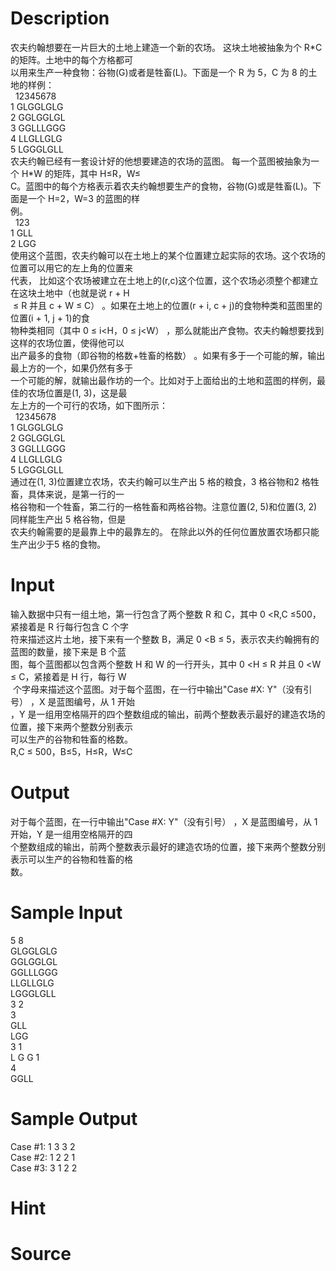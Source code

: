 
# Description

<div class="content"><div>农夫约翰想要在一片巨大的土地上建造一个新的农场。 这块土地被抽象为个 R*C 的矩阵。土地中的每个方格都可</div>
<div>以用来生产一种食物：谷物(G)或者是牲畜(L)。下面是一个 R 为 5，C 为 8 的土地的样例：</div>
<div>  12345678</div>
<div>1 GLGGLGLG</div>
<div>2 GGLGGLGL</div>
<div>3 GGLLLGGG</div>
<div>4 LLGLLGLG</div>
<div>5 LGGGLGLL</div>
<div>农夫约翰已经有一套设计好的他想要建造的农场的蓝图。 每一个蓝图被抽象为一个 H*W 的矩阵，其中 H≤R，W≤</div>
<div>C。蓝图中的每个方格表示着农夫约翰想要生产的食物，谷物(G)或是牲畜(L)。下面是一个 H=2，W=3 的蓝图的样</div>
<div>例。</div>
<div>  123</div>
<div>1 GLL</div>
<div>2 LGG</div>
<div>使用这个蓝图，农夫约翰可以在土地上的某个位置建立起实际的农场。这个农场的位置可以用它的左上角的位置来</div>
<div>代表， 比如这个农场被建立在土地上的(r,c)这个位置，这个农场必须整个都建立在这块土地中（也就是说 r + H</div>
<div> ≤ R 并且 c + W ≤ C） 。如果在土地上的位置(r + i, c + j)的食物种类和蓝图里的位置(i + 1, j + 1)的食</div>
<div>物种类相同（其中 0 ≤ i&lt;H，0 ≤ j&lt;W） ，那么就能出产食物。农夫约翰想要找到这样的农场位置，使得他可以</div>
<div>出产最多的食物（即谷物的格数+牲畜的格数） 。如果有多于一个可能的解，输出最上方的一个，如果仍然有多于</div>
<div>一个可能的解，就输出最作坊的一个。比如对于上面给出的土地和蓝图的样例，最佳的农场位置是(1, 3)，这是最</div>
<div>左上方的一个可行的农场，如下图所示：</div>
<div>  12345678</div>
<div>1 GLGGLGLG</div>
<div>2 GGLGGLGL</div>
<div>3 GGLLLGGG</div>
<div>4 LLGLLGLG</div>
<div>5 LGGGLGLL</div>
<div>通过在(1, 3)位置建立农场，农夫约翰可以生产出 5 格的粮食，3 格谷物和2 格牲畜，具体来说，是第一行的一</div>
<div>格谷物和一个牲畜，第二行的一格牲畜和两格谷物。注意位置(2, 5)和位置(3, 2)同样能生产出 5 格谷物，但是</div>
<div>农夫约翰需要的是最靠上中的最靠左的。 在除此以外的任何位置放置农场都只能生产出少于5 格的食物。</div>
<div></div>
<p></p></div>

# Input

<div class="content"><div>输入数据中只有一组土地，第一行包含了两个整数 R 和 C，其中 0 &lt;R,C ≤500，紧接着是 R 行每行包含 C 个字</div>
<div>符来描述这片土地，接下来有一个整数 B，满足 0 &lt;B ≤ 5，表示农夫约翰拥有的蓝图的数量，接下来是 B 个蓝</div>
<div>图，每个蓝图都以包含两个整数 H 和 W 的一行开头，其中 0 &lt;H ≤ R 并且 0 &lt;W ≤ C，紧接着是 H 行，每行 W</div>
<div> 个字母来描述这个蓝图。对于每个蓝图，在一行中输出&#34;Case #X: Y&#34;（没有引号） ，X 是蓝图编号，从 1 开始</div>
<div>，Y 是一组用空格隔开的四个整数组成的输出，前两个整数表示最好的建造农场的位置，接下来两个整数分别表示</div>
<div>可以生产的谷物和牲畜的格数。</div>
<div>R,C ≤ 500，B≤5，H≤R，W≤C</div>
<div></div>
<p></p></div>

# Output

<div class="content"><div>对于每个蓝图，在一行中输出&#34;Case #X: Y&#34;（没有引号） ，X 是蓝图编号，从 1 开始，Y 是一组用空格隔开的四</div>
<div>个整数组成的输出，前两个整数表示最好的建造农场的位置，接下来两个整数分别表示可以生产的谷物和牲畜的格</div>
<div>数。</div>
<div></div>
<p></p></div>

# Sample Input

<div class="content"><span class="sampledata">5 8<br/>
GLGGLGLG<br/>
GGLGGLGL<br/>
GGLLLGGG<br/>
LLGLLGLG<br/>
LGGGLGLL<br/>
3 2<br/>
3<br/>
GLL<br/>
LGG<br/>
3 1<br/>
L G G 1<br/>
4<br/>
GGLL</span></div>

# Sample Output

<div class="content"><span class="sampledata">Case #1: 1 3 3 2<br/>
Case #2: 1 2 2 1<br/>
Case #3: 3 1 2 2</span></div>

# Hint

<div class="content"><p></p></div>

# Source

<div class="content"><p><a href="problemset.php?search="></a></p></div>

